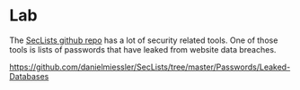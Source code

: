# Lab

The [SecLists github repo](https://github.com/danielmiessler/SecLists) has a lot of security related tools.
One of those tools is lists of passwords that have leaked from website data breaches.

https://github.com/danielmiessler/SecLists/tree/master/Passwords/Leaked-Databases


